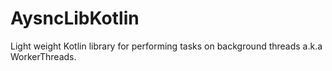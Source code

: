 # AysncLibKotlin
Light weight Kotlin library for performing tasks on background threads a.k.a WorkerThreads.
